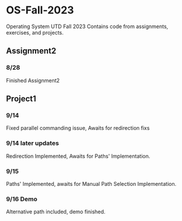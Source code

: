 # OS-Fall-2023
Operating System UTD Fall 2023
Contains code from assignments, exercises, and projects.
## Assignment2
### 8/28
Finished Assignment2

## Project1
### 9/14
Fixed parallel commanding issue, Awaits for redirection fixs
### 9/14 later updates
Redirection Implemented, Awaits for Paths' Implementation.
### 9/15 
Paths' Implemented, awaits for Manual Path Selection Implementation.
### 9/16 Demo
Alternative path included, demo finished.
